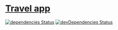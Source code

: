 # [Travel app][]

[![dependencies Status](https://status.david-dm.org/gh/aplatkouski/travel-app.svg)](https://david-dm.org/aplatkouski/travel-app)
[![devDependencies Status](https://status.david-dm.org/gh/aplatkouski/travel-app.svg?type=dev)](https://david-dm.org/aplatkouski/travel-app?type=dev)

[travel app]: https://github.com/rolling-scopes-school/tasks/blob/master/tasks/react/travel-app.md
